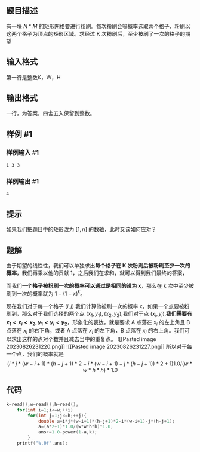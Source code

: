 ## 题目描述
有一块 $N*M$ 的矩形网格要进行粉刷。每次粉刷会等概率选取两个格子，粉刷以这两个格子为顶点的矩形区域。求经过 K 次粉刷后，至少被刷了一次的格子的期望

## 输入格式
第一行是整数K，W，H


## 输出格式
一行，为答案，四舍五入保留到整数。


## 样例 #1

### 样例输入 #1

```
1 3 3

```

### 样例输出 #1

```
4
```

## 提示

如果我们把题目中的矩形改为 $[1,n]$ 的数轴，此时又该如何应对？


## 题解
由于期望的线性性，我们可以单独求出**每个格子在 K 次粉刷后被粉刷至少一次的概率**，我们再乘以他的贡献 1，之后我们在求和，就可以得到我们最终的答案，

而我们**一个格子被粉刷一次的概率可以通过是相同的设为 x**，那么在 k 次中至少被刷到一次的概率就为 $1-(1-x)^k$。

现在我们对于每一个格子 $(i,j)$ 我们计算他被刷一次的概率 x，如果一个点要被粉刷到，那么对于我们选择的两个点 $(x_{1},y_{1}),(x_{2},y_{2})$,我们对于点 $(x_{i},y_{i})$,**我们需要有 $x_{1}<x_{i}<x_{2},y_{1}<y_{i}<y_{2}$**，形象化的表达，就是要求 A 点落在 $x_{i}$ 的左上角且 B 点落在 $x_{i}$ 的右下角，或者 A 点落在  $x_{i}$ 的左下角，B 点落在 $x_{i}$ 的右上角。我们可以求出这样的点对个数并且减去当中的重复点。
![[Pasted image 20230826231220.png]]
![[Pasted image 20230826231227.png]]
所以对于每一个点，我们的概率就是
$$(i*j*(w-i+1)*(h-j+1)*2-i*(w-i+1)-j*(h-j+1))*2+1)1.0/(w*w*h*h)*1.0$$
## 代码
```cpp
k=read();w=read();h=read();
    for(int i=1;i<=w;++i)
        for(int j=1;j<=h;++j){
            double a=i*j*(w-i+1)*(h-j+1)*2-i*(w-i+1)-j*(h-j+1);
            a=(a*2+1)*1.0/(w*w*h*h)*1.0;
            ans+=1.0-power(1-a,k);
        }
    printf("%.0f",ans);
```